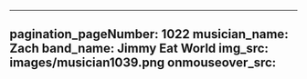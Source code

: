 ------
pagination_pageNumber: 1022
musician_name: Zach
band_name: Jimmy Eat World
img_src: images/musician1039.png
onmouseover_src: 
------